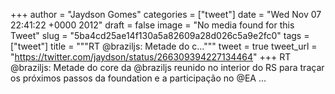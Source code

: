 
+++
author = "Jaydson Gomes"
categories = ["tweet"]
date = "Wed Nov 07 22:41:22 +0000 2012"
draft = false
image = "No media found for this Tweet"
slug = "5ba4cd25ae14f130a5a82609a28d026c5a9e2fc0"
tags = ["tweet"]
title = """RT @braziljs: Metade do c..."""
tweet = true
tweet_url = "https://twitter.com/jaydson/status/266309394227134464"
+++
RT @braziljs: Metade do core da @braziljs reunido no interior do RS para traçar os próximos passos da foundation e a participação no @EA ...
